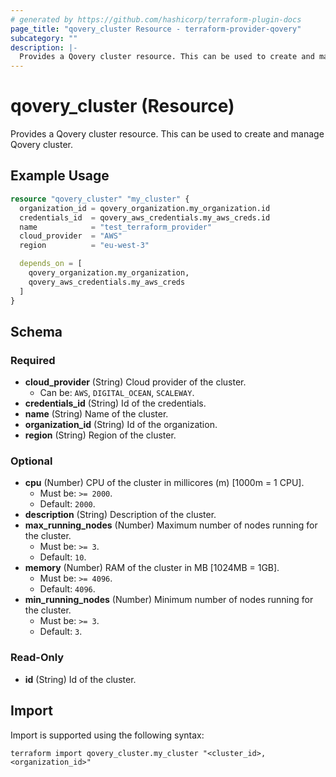 ```yaml
---
# generated by https://github.com/hashicorp/terraform-plugin-docs
page_title: "qovery_cluster Resource - terraform-provider-qovery"
subcategory: ""
description: |-
  Provides a Qovery cluster resource. This can be used to create and manage Qovery cluster.
---
```


# qovery_cluster (Resource)

Provides a Qovery cluster resource. This can be used to create and manage Qovery cluster.

## Example Usage

```terraform
resource "qovery_cluster" "my_cluster" {
  organization_id = qovery_organization.my_organization.id
  credentials_id  = qovery_aws_credentials.my_aws_creds.id
  name            = "test_terraform_provider"
  cloud_provider  = "AWS"
  region          = "eu-west-3"

  depends_on = [
    qovery_organization.my_organization,
    qovery_aws_credentials.my_aws_creds
  ]
}
```

<!-- schema generated by tfplugindocs -->
## Schema

### Required

- **cloud_provider** (String) Cloud provider of the cluster.
	- Can be: `AWS`, `DIGITAL_OCEAN`, `SCALEWAY`.
- **credentials_id** (String) Id of the credentials.
- **name** (String) Name of the cluster.
- **organization_id** (String) Id of the organization.
- **region** (String) Region of the cluster.

### Optional

- **cpu** (Number) CPU of the cluster in millicores (m) [1000m = 1 CPU].
	- Must be: `>= 2000`.
	- Default: `2000`.
- **description** (String) Description of the cluster.
- **max_running_nodes** (Number) Maximum number of nodes running for the cluster.
	- Must be: `>= 3`.
	- Default: `10`.
- **memory** (Number) RAM of the cluster in MB [1024MB = 1GB].
	- Must be: `>= 4096`.
	- Default: `4096`.
- **min_running_nodes** (Number) Minimum number of nodes running for the cluster.
	- Must be: `>= 3`.
	- Default: `3`.

### Read-Only

- **id** (String) Id of the cluster.

## Import

Import is supported using the following syntax:

```shell
terraform import qovery_cluster.my_cluster "<cluster_id>,<organization_id>"
```
